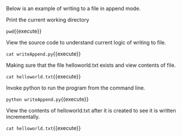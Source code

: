 Below is an example of writing to a file in append mode.

Print the current working directory

`
pwd
`{{execute}}

View the source code to understand current logic of writing to file.

`
cat writeAppend.py
`{{execute}}

Making sure that the file helloworld.txt exists and view contents of file.

`
cat helloworld.txt
`{{execute}}

Invoke python to run the program from the command line.

`
python writeAppend.py
`{{execute}}

View the contents of helloworld.txt after it is created to see it is written incrementally.

`
cat helloworld.txt
`{{execute}}

